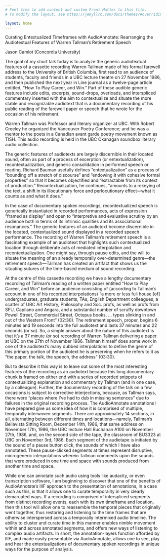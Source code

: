 ```yaml
---
# Feel free to add content and custom Front Matter to this file.
# To modify the layout, see https://jekyllrb.com/docs/themes/#overriding-theme-defaults

layout: home
---
```

Curating Entextualized Timeframes with AudioAnnotate: Rearranging the Audiotextual Features of Warren Tallman’s Retirement Speech

Jason Camlot (Concordia University)

The goal of my short talk today is to analyze the generic audiotextual features of a cassette recording Warren Tallman made of his formal farewell address to the University of British Columbia, first read to an audience of students, faculty and friends in a UBC lecture theatre on 27 November 1986, and then published the next year in Line journal as a twelve-page article entitled, “How To Play Career, and Win.”  Part of these audible generic features include edits, excerpts, sound-drops, overloads, and interspliced commentary inserted with the aim to contextualize and situate the more stable and recognizable audiotext that is a documentary recording of his public reading of the farewell paper or speech that he wrote for the occasion of his retirement. 

Warren Tallman was Professor and literary organizer at UBC.  With Robert Creeley he organized the Vancouver Poetry Conference; and he was a mentor to the poets in a Canadian avant garde poetry movement known as TISH.  This audio recording is held in the UBC Okanagan soundbox literary audio collection.

The generic features of audiotexts are largely discernible in their located sound, often as part of a process of excerption (or entextualization), recontextualization, and generic consolidation in performed speech or reading.  Richard Bauman usefully defines “entextualization” as a process of “bounding off a stretch of discourse” and “endowing it with cohesive formal properties” so that it becomes objectified and “extractable from its context of production.” Recontextualization, he continues, “amounts to a rekeying of the text, a shift in its illocutionary force and perlocutionary effect—what it counts as and what it does.” 

In the case of documentary spoken recordings, recontextualized speech is generically instantiated in recorded performances, acts of expression “framed as display” and open to “interpretive and evaluative scrutiny by an audience both in terms of its intrinsic qualities and its associational resonances.” The generic features of an audiotext become discernible in the located, contextualized sound displayed in a recorded speech performance.  The recording of Warren Tallman’s retirement speech is a fascinating example of an audiotext that highlights such contextualized location through deliberate acts of mediated interpolation and recontextualization.  One might say, through pause edits, and the will to situate the meaning of an already temporally over-determined genre—the retirement speech—Tallman has created an artifact that shows us the situating sutures of the time-based medium of sound recording.

At the centre of this cassette recording we have a lengthy documentary recording of Tallman’s reading of a written paper entitled “How to Play Career, and Win” before an audience consisting of (according to Tallman’s account in one of his recorded interpolations) “a more or less full house [of] undergraduates, graduate students, TAs, English Department colleagues, a scatter of UBC Art History, Philosophy and Soc. profs, as well as profs from SFU, Capilano and Angara, and a substantial number of scruffy downtown Powell Street, Commercial Street, Octopus books, … types slinking in and out of the Western Front” (02:30).  The retirement speech, proper, begins 6 minutes and 19 seconds into the full audiotext and lasts 37 minutes and 22 seconds (or so).  So, a simple answer about the nature of this audiotext is that it’s a 37 minute (or so) recording of Warren Tallman delivering a paper at UBC on the 27th of November 1986.  Tallman himself does some work in one of the audiotext’s many dubbed interpolations to define the genre of this primary portion of the audiotext he is preserving when he refers to it as “the paper, the talk, the speech, the address” (03:30).

But to describe it this way is to leave out some of the most interesting features of the recording as an audiotext because this long documentary chunk is framed on either end with a series of recorded snippets of contextualizing explanation and commentary by Tallman (and in one case, by a colleague).  Further, the documentary recording of the talk on a few occasions is subject to corrective interjections, because, as Tallman says, there were “places where I’ve had to dub in missing sentences” due to failures in the original recording process. The AudioAnnotate annotations I have prepared give us some idea of how it is comprised of multiple, temporally interwoven segments. There are approximately 14 sections, in all, alternating between different times and locations—namely, Tallman’s Bellavista Sitting Room, December 14th, 1986, that same address on November 17th, 1986, the UBC lecture Hall Buchanan A100 on November 27th, 1986, and, on the second side of the tape, the classroom of BU3323 at UBC on November 3rd, 1986.  Each segment of the audiotape is initiated by the sound of a pause button click, the sounds of which I have also annotated.  These pause-clicked segments at times represent disruptive, microgeneric interpolations wherein Tallman comments upon the sounds that were produced in one time and space with sounds produced from another time and space.

While one can annotate such audio using tools like audacity, or even transcription software, I am beginning to discover that one of the benefits of AudioAnnotate’s IIIF approach to the presentation of annotations, in a case such as this, is that it allows one to curate temporality in very clearly demarcated ways.  If a recording is comprised of interspliced segments from distinct recording events, each with its own timeframe and location, then this tool will allow one to reassemble the temporal pieces that originally went together, thus restoring and listening to the time frames that are otherwise interspersed across a temporally intermixed audio timeline.  The ability to cluster and curate time in this manner enables nimble movement within and across annotated segments, and offers new ways of listening to complex audio artifacts. In short, the annotation-layers function afforded by IIIF, and made easily presentable via AudioAnnotate, allows one to see, play and hear the entextualizations of documentary spoken recordings in unique ways for the purpose of analysis.  
